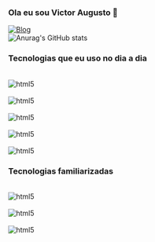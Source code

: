 ### Ola eu sou Victor Augusto 👋


[![Blog](https://img.shields.io/badge/LinkedIn-0077B5?style=for-the-badge&logo=linkedin&logoColor=white)](https://www.linkedin.com/in/victor-augusto-almeida-silva-367149237/)
<br/>
![Anurag's GitHub stats](https://github-readme-stats.vercel.app/api?username=VictorAlmeidaSiLva&show_icons=true&theme=radical)

### Tecnologias que eu uso no dia a dia
<div style ="display: inline_block"><br/>
  <img align="center" alt="html5" src="https://img.shields.io/badge/HTML5-E34F26?style=for-the-badge&logo=html5&logoColor=white"/>
  </div>
  <div style ="display: inline_block"><br/>
  <img align="center" alt="html5" src="https://img.shields.io/badge/CSS3-1572B6?style=for-the-badge&logo=css3&logoColor=white"/>
  </div>
  <div style ="display: inline_block"><br/>
  <img align="center" alt="html5" src="https://img.shields.io/badge/JavaScript-323330?style=for-the-badge&logo=javascript&logoColor=F7DF1E"/>
  </div>
  <div style ="display: inline_block"><br/>
  <img align="center" alt="html5" src="https://img.shields.io/badge/Vue.js-35495E?style=for-the-badge&logo=vue.js&logoColor=4FC08D"/>
  </div>
  <div style ="display: inline_block"><br/>
  <img align="center" alt="html5" src="https://img.shields.io/badge/React-20232A?style=for-the-badge&logo=react&logoColor=61DAFB"/>
  </div>
  
### Tecnologias familiarizadas
  <div style ="display: inline_block"><br/>
  <img align="center" alt="html5" src="https://img.shields.io/badge/Express.js-404D59?style=for-the-badge"/>
  </div>
  <div style ="display: inline_block"><br/>
  <img align="center" alt="html5" src="https://img.shields.io/badge/Bootstrap-563D7C?style=for-the-badge&logo=bootstrap&logoColor=white"/>
  </div>
  <div style ="display: inline_block"><br/>
  <img align="center" alt="html5" src="https://img.shields.io/badge/Figma-F24E1E?style=for-the-badge&logo=figma&logoColor=white"/>
  </div>
